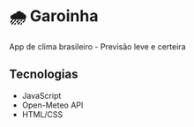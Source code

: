 # 🌧️ Garoinha

App de clima brasileiro - Previsão leve e certeira

## Tecnologias

- JavaScript
- Open-Meteo API
- HTML/CSS
